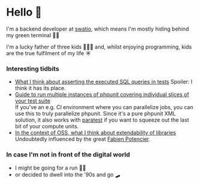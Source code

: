 # Hello 👋
I'm a backend developer at [swatio](https://github.com/swatio), which means I'm mostly hiding behind my green terminal 👨‍💻

I'm a lucky father of three kids 🐣🐣🐣 and, whilst enjoying programming, kids are the true fulfilment of my life ☀️

### Interesting tidbits
- [What I think about asserting the executed SQL queries in tests](https://github.com/laravel/ideas/issues/1553#issuecomment-828144741)
  Spoiler: I think it has its place.
- [Guide to run multiple instances of phpunit covering individual slices of your test suite](https://github.com/wizaplace/phpunit-slicer/pull/8#issuecomment-796835653)<br>
  If you've an e.g. CI environment where you can parallelize jobs, you can use this to truly parallelize phpunit. Since it's a pure phpunit XML solution, it also works with [paratest](https://github.com/paratestphp/paratest) if you want to squeeze out the last bit of your compute units.
- [In the context of OSS, what I think about extendability of libraries](https://github.com/wildbit/swiftmailer-postmark/pull/33#issuecomment-687601800)<br>
  Undoubtedly influenced by the great [Fabien Potencier](http://fabien.potencier.org/pragmatism-over-theory-protected-vs-private.html).

### In case I'm not in front of the digital world
- I might be going for a run 🏃‍♂️
- or decided to dwell into the '90s and go 🛹

